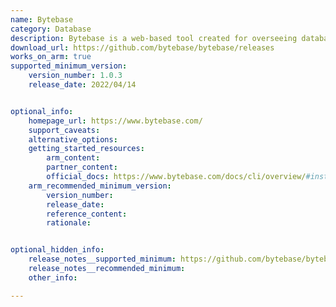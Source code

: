 ```yaml
---
name: Bytebase
category: Database
description: Bytebase is a web-based tool created for overseeing database schema modifications and version control offering simplicity and independence from additional dependencies.
download_url: https://github.com/bytebase/bytebase/releases
works_on_arm: true
supported_minimum_version:
    version_number: 1.0.3
    release_date: 2022/04/14


optional_info:
    homepage_url: https://www.bytebase.com/
    support_caveats:
    alternative_options:
    getting_started_resources:
        arm_content:
        partner_content:
        official_docs: https://www.bytebase.com/docs/cli/overview/#install-bb
    arm_recommended_minimum_version:
        version_number:
        release_date:
        reference_content:
        rationale:


optional_hidden_info:
    release_notes__supported_minimum: https://github.com/bytebase/bytebase/releases/tag/1.0.3
    release_notes__recommended_minimum:
    other_info:

---
```

